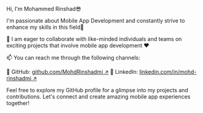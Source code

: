 Hi, I'm Mohammed Rinshad😎

I'm passionate about Mobile App Development and constantly strive to enhance my skills in this field🥰

💞️ I am eager to collaborate with like-minded individuals and teams on exciting projects that involve mobile app development ❤️

📫 You can reach me through the following channels:

 🥅 GitHub: [github.com/MohdRinshadmi ↗](https://github.com/MohdRinshadmi)
 🥅 LinkedIn: [linkedin.com/in/mohd-rinshadmi ↗](https://www.linkedin.com/in/mohammed-rinshad-78974524b)

Feel free to explore my GitHub profile for a glimpse into my projects and contributions. Let's connect and create amazing mobile app experiences together!


